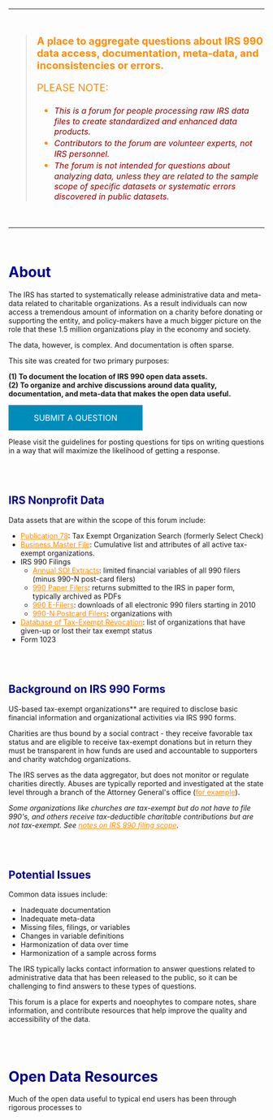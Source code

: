 


<br>
<hr>
<br>

> **A place to aggregate questions about IRS 990 data access, documentation, meta-data, and inconsistencies or errors.** 
> 
> 
> PLEASE NOTE:
>
> * *This is a forum for people processing raw IRS data files to create standardized and enhanced data products.*    
> * *Contributors to the forum are volunteer experts, not IRS personnel.*   
> * *The forum is not intended for questions about analyzing data, unless they are related to the sample scope of specific datasets or systematic errors discovered in public datasets.*  

<br>
<hr>
<br>




# About

The IRS has started to systematically release administrative data and meta-data related to charitable organizations. As a result individuals can now access a tremendous amount of information on a charity before donating or supporting the entity, and policy-makers have a much bigger picture on the role that these 1.5 million organizations play in the economy and society. 

The data, however, is complex. And documentation is often sparse. 

This site was created for two primary purposes: 

**(1) To document the location of IRS 990 open data assets.**  
**(2) To organize and archive discussions around data quality, documentation, and meta-data that makes the open data useful.**   

[](https://github.com/Nonprofit-Open-Data-Collective/irs-990-data-issue-tracker/issues/new/choose)

<a class="button" href="https://github.com/Nonprofit-Open-Data-Collective/irs-990-data-issue-tracker/issues/new/choose">SUBMIT A QUESTION</a>

Please visit the guidelines for posting questions for tips on writing questions in a way that will maximize the likelihood of getting a response. 

<br>
<br>

## IRS Nonprofit Data

Data assets that are within the scope of this forum include: 

* [Publication 78](https://github.com/Nonprofit-Open-Data-Collective/irs-current-exempt-orgs-database/blob/master/README.md):  Tax Exempt Organization Search (formerly Select Check)
* [Business Master File](https://github.com/Nonprofit-Open-Data-Collective/irs-exempt-org-business-master-file/blob/master/README.md): Cumulative list and attributes of all active tax-exempt organizations.    
* IRS 990 Filings 
  - [Annual SOI Extracts](https://github.com/Nonprofit-Open-Data-Collective/irs-990-statistics-of-income-extracts/blob/master/README.md): limited financial variables of all 990 filers (minus 990-N post-card filers)
  - [990 Paper Filers](https://www.irs.gov/charities-non-profits/copies-of-eo-returns-available): returns submitted to the IRS in paper form, typically archived as PDFs  
  - [990 E-Filers](https://www.irs.gov/newsroom/irs-makes-electronically-filed-form-990-data-available-in-new-format): downloads of all electronic 990 filers starting in 2010 
  - [990-N Postcard Filers](https://github.com/Nonprofit-Open-Data-Collective/irs-990n-postcard-filers/blob/master/README.md): organizations with 
* [Database of Tax-Exempt Revocation](https://github.com/Nonprofit-Open-Data-Collective/irs-revoked-exempt-orgs/blob/master/README.md): list of organizations that have given-up or lost their tax exempt status
* Form 1023 

<br>
<br>

## Background on IRS 990 Forms

US-based tax-exempt organizations** are required to disclose basic financial information and organizational activities via IRS 990 forms. 

Charities are thus bound by a social contract - they receive favorable tax status and are eligible to receive tax-exempt donations but in return they must be transparent in how funds are used and accountable to supporters and charity watchdog organizations. 

The IRS serves as the data aggregator, but does not monitor or regulate charities directly. Abuses are typically reported and investigated at the state level through a branch of the Attorney General's office ([for example](https://oag.ca.gov/charities/complaints)). 

*Some organizations like churches are tax-exempt but do not have to file 990's, and others receive tax-deductible charitable contributions but are not tax-exempt. See [notes on IRS 990 filing scope](https://www.irs.gov/charities-non-profits/contributors/other-eligible-donees).*

<br>
<br>

## Potential Issues 

Common data issues include: 

* Inadequate documentation 
* Inadequate meta-data  
* Missing files, filings, or variables  
* Changes in variable definitions   
* Harmonization of data over time  
* Harmonization of a sample across forms  

The IRS typically lacks contact information to answer questions related to administrative data that has been released to the public, so it can be challenging to find answers to these types of questions. 

This forum is a place for experts and noeophytes to compare notes, share information, and contribute resources that help improve the quality and accessibility of the data. 

<br>
<br>

# Open Data Resources

Much of the open data useful to typical end users has been through rigorous processes to 



<style>
h1{ color: darkblue }
h2{ color: darkblue }
a{ color: darkorange }
blockquote{ 
  color: darkorange;
  font-size: 20px; }
blockquote em{ 
  color: darkred;
  font-size: 16px; }
header{ background: black } 
  
.button {
  background-color: #008CBA;
  width: 200px;
  border: none;
  color: white;
  padding: 15px 32px;
  text-align: center;
  text-decoration: none;
  display: inline-block;
  font-size: 16px;
}

</style>
  



